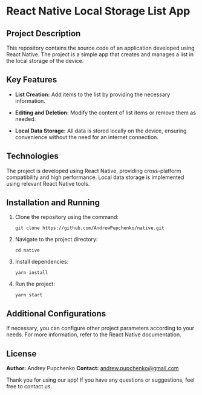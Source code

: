 # React Native Local Storage List App

## Project Description

This repository contains the source code of an application developed using React Native. The project is a simple app that creates and manages a list in the local storage of the device.

## Key Features

- **List Creation:** Add items to the list by providing the necessary information.

- **Editing and Deletion:** Modify the content of list items or remove them as needed.

- **Local Data Storage:** All data is stored locally on the device, ensuring convenience without the need for an internet connection.

## Technologies

The project is developed using React Native, providing cross-platform compatibility and high performance. Local data storage is implemented using relevant React Native tools.

## Installation and Running

1. Clone the repository using the command:
   ```
   git clone https://github.com/AndrewPupchenko/native.git
   ```

2. Navigate to the project directory:
   ```
   cd native
   ```

3. Install dependencies:
   ```
   yarn install
   ```

4. Run the project:
   ```
   yarn start
   ```

## Additional Configurations

If necessary, you can configure other project parameters according to your needs. For more information, refer to the React Native documentation.

## License

**Author:** Andrey Pupchenko
**Contact:** andrew.pupchenko@gmail.com

Thank you for using our app! If you have any questions or suggestions, feel free to contact us.

